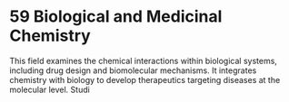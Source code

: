 # 59 Biological and Medicinal Chemistry
This field examines the chemical interactions within biological systems, including drug design and biomolecular mechanisms. It integrates chemistry with biology to develop therapeutics targeting diseases at the molecular level. Studi